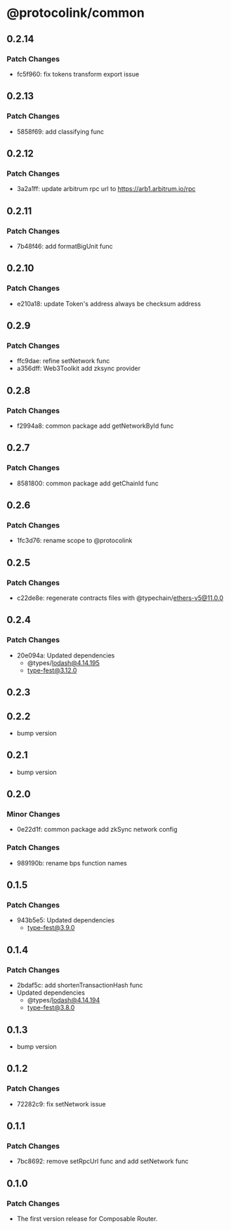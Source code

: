 # @protocolink/common

## 0.2.14

### Patch Changes

- fc5f960: fix tokens transform export issue

## 0.2.13

### Patch Changes

- 5858f69: add classifying func

## 0.2.12

### Patch Changes

- 3a2a1ff: update arbitrum rpc url to https://arb1.arbitrum.io/rpc

## 0.2.11

### Patch Changes

- 7b48f46: add formatBigUnit func

## 0.2.10

### Patch Changes

- e210a18: update Token's address always be checksum address

## 0.2.9

### Patch Changes

- ffc9dae: refine setNetwork func
- a356dff: Web3Toolkit add zksync provider

## 0.2.8

### Patch Changes

- f2994a8: common package add getNetworkById func

## 0.2.7

### Patch Changes

- 8581800: common package add getChainId func

## 0.2.6

### Patch Changes

- 1fc3d76: rename scope to @protocolink

## 0.2.5

### Patch Changes

- c22de8e: regenerate contracts files with @typechain/ethers-v5@11.0.0

## 0.2.4

### Patch Changes

- 20e094a: Updated dependencies
  - @types/lodash@4.14.195
  - type-fest@3.12.0

## 0.2.3

## 0.2.2

- bump version

## 0.2.1

- bump version

## 0.2.0

### Minor Changes

- 0e22d1f: common package add zkSync network config

### Patch Changes

- 989190b: rename bps function names

## 0.1.5

### Patch Changes

- 943b5e5: Updated dependencies
  - type-fest@3.9.0

## 0.1.4

### Patch Changes

- 2bdaf5c: add shortenTransactionHash func
- Updated dependencies
  - @types/lodash@4.14.194
  - type-fest@3.8.0

## 0.1.3

- bump version

## 0.1.2

### Patch Changes

- 72282c9: fix setNetwork issue

## 0.1.1

### Patch Changes

- 7bc8692: remove setRpcUrl func and add setNetwork func

## 0.1.0

### Patch Changes

- The first version release for Composable Router.
